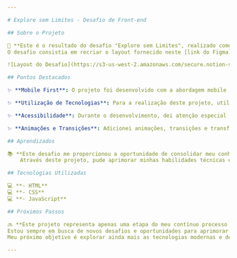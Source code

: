 ```yaml
---

# Explore sem Limites - Desafio de Front-end

## Sobre o Projeto

🚀 **Este é o resultado do desafio "Explore sem Limites", realizado como parte do meu aprendizado em desenvolvimento front-end. 
O desafio consistia em recriar o layout fornecido neste [link do Figma](https://www.figma.com/file/563kgHMxsEy17nCdTJI6JC/Explore-sem-limites/duplicate), abrangendo múltiplas seções e aplicando todos os conceitos aprendidos nos estágios iniciais do curso.**

![Layout do Desafio](https://s3-us-west-2.amazonaws.com/secure.notion-static.com/97df845c-bb24-4f2e-a018-2aa08a93eac0/Untitled.png)

## Pontos Destacados

✨ **Mobile First**: O projeto foi desenvolvido com a abordagem mobile first, garantindo uma experiência responsiva desde dispositivos móveis até telas maiores.

✨ **Utilização de Tecnologias**: Para a realização deste projeto, utilizei HTML, CSS e JavaScript, aplicando conceitos como CSS Grid, Flexbox, unidades de medida flexíveis (rem) e variáveis CSS.

✨ **Acessibilidade**: Durante o desenvolvimento, dei atenção especial à acessibilidade, garantindo a semântica correta do HTML e facilitando a navegação para todos os usuários.

✨ **Animações e Transições**: Adicionei animações, transições e transformações ao layout, proporcionando uma experiência visual mais atraente e interativa.

## Aprendizados

📚 **Este desafio me proporcionou a oportunidade de consolidar meu conhecimento em desenvolvimento front-end, além de me desafiar a aplicar os conceitos aprendidos de forma prática. 
    Através deste projeto, pude aprimorar minhas habilidades técnicas e adquirir experiência em projetos mais complexos.**

## Tecnologias Utilizadas

💻 **- HTML**  
💻 **- CSS**  
💻 **- JavaScript**

## Próximos Passos

🔜 **Este projeto representa apenas uma etapa do meu contínuo processo de aprendizado. 
Estou sempre em busca de novos desafios e oportunidades para aprimorar minhas habilidades como desenvolvedor front-end. 
Meu próximo objetivo é explorar ainda mais as tecnologias modernas e desenvolver projetos mais avançados.**

---
```

